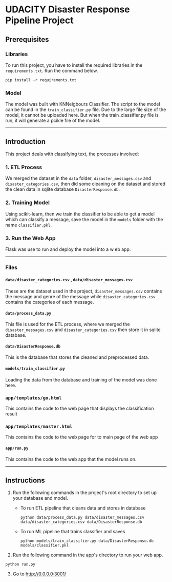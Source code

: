 # UDACITY Disaster Response Pipeline Project

## Prerequisites

### Libraries

To run this project, you have to install the required libraries in the `requirements.txt`. Run the command below.
```
pip install -r requirements.txt
```

### Model

The model was built with KNNeigbours Classifier. The script to the model can be found in the `train_classifier.py` file.
Due to the large file size of the model, it cannot be uploaded here. But when the train_classifier.py file is run, it will generate a pcikle file of the model.

---

## Introduction

This project deals with classifying text, the processes involved:

### 1. ETL Process

We merged the dataset in the `data` folder, `disaster_messages.csv` and `disaster_categories.csv`, then did some cleaning on the dataset and stored the clean data in sqlite database `DisasterResponse.db`.

### 2. Training Model

Using scikit-learn, then we train the classifier to be able to get a model which can classify a message, save the model in the `models` folder with the name `classifier.pkl`.

### 3. Run the Web App

Flask was use to run and deploy the model into a w eb app.

---

### Files

#### `data/disaster_categories.csv` , `data/disaster_messages.csv`

These are the dataset used in the project, `disaster_messages.csv` contains the message  and genre of the message while `disaster_categories.csv` contains the categories of each message.

#### `data/process_data.py`

This file is used for the ETL process, where we merged the `disaster_messages.csv` and `disaster_categories.csv` then store it in sqlite database.

#### `data/DisasterResponse.db`

This is the database that stores the cleaned and preprocessed data.

#### `models/train_classifier.py`

Loading the data from the database and training of the model was done here.

### `app/templates/go.html`

This contains the code to the web page that displays the classification result

### `app/templates/master.html`

This contains the code to the web page for to main page of the web app

#### `app/run.py`

This contains the code to the web app that the model runs on.

---

## Instructions

1. Run the following commands in the project's root directory to set up your database and model.

    - To run ETL pipeline that cleans data and stores in database
        ```
        python data/process_data.py data/disaster_messages.csv data/disaster_categories.csv data/DisasterResponse.db
        ```
    - To run ML pipeline that trains classifier and saves
        ```
        python models/train_classifier.py data/DisasterResponse.db models/classifier.pkl
        ```

2. Run the following command in the app's directory to run your web app. 
```
python run.py
```

3. Go to http://0.0.0.0:3001/
